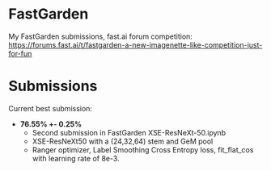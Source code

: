 # FastGarden

My FastGarden submissions, fast.ai forum competition: https://forums.fast.ai/t/fastgarden-a-new-imagenette-like-competition-just-for-fun

# Submissions

Current best submission: 

* **76.55% +- 0.25%**
  * Second submission in FastGarden XSE-ResNeXt-50.ipynb
  * XSE-ResNeXt50 with a (24,32,64) stem and GeM pool
  * Ranger optimizer, Label Smoothing Cross Entropy loss, fit_flat_cos with learning rate of 8e-3.

